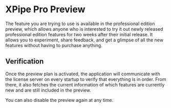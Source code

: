 # XPipe Pro Preview

The feature you are trying to use is available in the professional edition preview, which allows anyone who is interested to try it out newly released professional edition features for two weeks after their initial release. It allows you to experiment, share feedback, and get a glimpse of all the new features without having to purchase anything.

## Verification

Once the preview plan is activated, the application will communicate with the license server on every startup to verify that everything is in order. From there, it also fetches the current information of which features are currently new and are still included in the preview.

You can also disable the preview again at any time.
